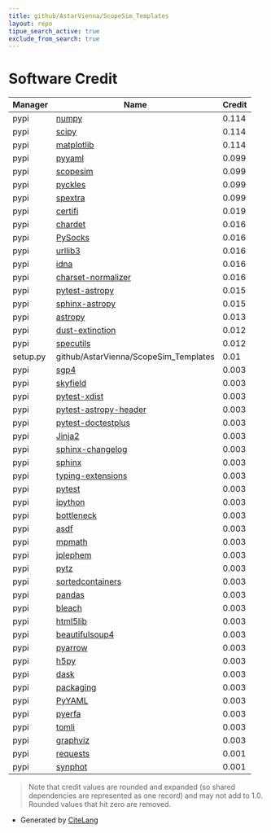 ```yaml
---
title: github/AstarVienna/ScopeSim_Templates
layout: repo
tipue_search_active: true
exclude_from_search: true
---
```

# Software Credit

|Manager|Name|Credit|
|-------|----|------|
|pypi|[numpy](https://www.numpy.org)|0.114|
|pypi|[scipy](https://www.scipy.org)|0.114|
|pypi|[matplotlib](https://matplotlib.org)|0.114|
|pypi|[pyyaml](https://pyyaml.org/)|0.099|
|pypi|[scopesim](https://github.com/astronomyk/ScopeSim)|0.099|
|pypi|[pyckles](https://github.com/astronomyk/Pyckles)|0.099|
|pypi|[spextra](https://github.com/miguelverdugo/speXtra)|0.099|
|pypi|[certifi](https://pypi.org/project/certifi)|0.019|
|pypi|[chardet](https://pypi.org/project/chardet)|0.016|
|pypi|[PySocks](https://pypi.org/project/PySocks)|0.016|
|pypi|[urllib3](https://pypi.org/project/urllib3)|0.016|
|pypi|[idna](https://pypi.org/project/idna)|0.016|
|pypi|[charset-normalizer](https://pypi.org/project/charset-normalizer)|0.016|
|pypi|[pytest-astropy](https://pypi.org/project/pytest-astropy)|0.015|
|pypi|[sphinx-astropy](https://pypi.org/project/sphinx-astropy)|0.015|
|pypi|[astropy](http://astropy.org)|0.013|
|pypi|[dust-extinction](https://pypi.org/project/dust-extinction)|0.012|
|pypi|[specutils](https://pypi.org/project/specutils)|0.012|
|setup.py|github/AstarVienna/ScopeSim_Templates|0.01|
|pypi|[sgp4](https://github.com/brandon-rhodes/python-sgp4)|0.003|
|pypi|[skyfield](http://github.com/brandon-rhodes/python-skyfield/)|0.003|
|pypi|[pytest-xdist](https://github.com/pytest-dev/pytest-xdist)|0.003|
|pypi|[pytest-astropy-header](https://pypi.org/project/pytest-astropy-header)|0.003|
|pypi|[pytest-doctestplus](https://pypi.org/project/pytest-doctestplus)|0.003|
|pypi|[Jinja2](https://pypi.org/project/Jinja2)|0.003|
|pypi|[sphinx-changelog](https://pypi.org/project/sphinx-changelog)|0.003|
|pypi|[sphinx](https://pypi.org/project/sphinx)|0.003|
|pypi|[typing-extensions](https://pypi.org/project/typing-extensions)|0.003|
|pypi|[pytest](https://pypi.org/project/pytest)|0.003|
|pypi|[ipython](https://pypi.org/project/ipython)|0.003|
|pypi|[bottleneck](https://pypi.org/project/bottleneck)|0.003|
|pypi|[asdf](https://pypi.org/project/asdf)|0.003|
|pypi|[mpmath](https://pypi.org/project/mpmath)|0.003|
|pypi|[jplephem](https://pypi.org/project/jplephem)|0.003|
|pypi|[pytz](https://pypi.org/project/pytz)|0.003|
|pypi|[sortedcontainers](https://pypi.org/project/sortedcontainers)|0.003|
|pypi|[pandas](https://pypi.org/project/pandas)|0.003|
|pypi|[bleach](https://pypi.org/project/bleach)|0.003|
|pypi|[html5lib](https://pypi.org/project/html5lib)|0.003|
|pypi|[beautifulsoup4](https://pypi.org/project/beautifulsoup4)|0.003|
|pypi|[pyarrow](https://pypi.org/project/pyarrow)|0.003|
|pypi|[h5py](https://pypi.org/project/h5py)|0.003|
|pypi|[dask](https://pypi.org/project/dask)|0.003|
|pypi|[packaging](https://pypi.org/project/packaging)|0.003|
|pypi|[PyYAML](https://pypi.org/project/PyYAML)|0.003|
|pypi|[pyerfa](https://pypi.org/project/pyerfa)|0.003|
|pypi|[tomli](https://pypi.org/project/tomli)|0.003|
|pypi|[graphviz](https://pypi.org/project/graphviz)|0.003|
|pypi|[requests](https://requests.readthedocs.io)|0.001|
|pypi|[synphot](https://www.github.com/spacetelescope/synphot_refactor)|0.001|


> Note that credit values are rounded and expanded (so shared dependencies are represented as one record) and may not add to 1.0. Rounded values that hit zero are removed.


- Generated by [CiteLang](https://github.com/vsoch/citelang)
